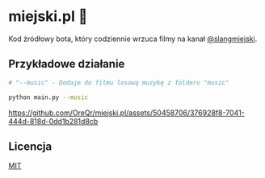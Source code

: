 # miejski.pl 🐀
Kod źródłowy bota, który codziennie wrzuca filmy na kanał [@slangmiejski](https://www.tiktok.com/@slangmiejski).

## Przykładowe działanie
```sh
# "--music" - Dodaje do filmu losową muzykę z folderu "music"

python main.py --music
```
https://github.com/OreQr/miejski.pl/assets/50458706/376928f8-7041-444d-818d-0dd1b281d8cb

## Licencja

[MIT](https://github.com/OreQr/miejski.pl/blob/main/LICENSE)
